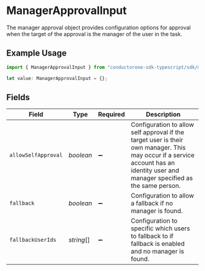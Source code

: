 # ManagerApprovalInput

The manager approval object provides configuration options for approval when the target of the approval is the manager of the user in the task.

## Example Usage

```typescript
import { ManagerApprovalInput } from "conductorone-sdk-typescript/sdk/models/shared";

let value: ManagerApprovalInput = {};
```

## Fields

| Field                                                                                                                                                                            | Type                                                                                                                                                                             | Required                                                                                                                                                                         | Description                                                                                                                                                                      |
| -------------------------------------------------------------------------------------------------------------------------------------------------------------------------------- | -------------------------------------------------------------------------------------------------------------------------------------------------------------------------------- | -------------------------------------------------------------------------------------------------------------------------------------------------------------------------------- | -------------------------------------------------------------------------------------------------------------------------------------------------------------------------------- |
| `allowSelfApproval`                                                                                                                                                              | *boolean*                                                                                                                                                                        | :heavy_minus_sign:                                                                                                                                                               | Configuration to allow self approval if the target user is their own manager. This may occur if a service account has an identity user and manager specified as the same person. |
| `fallback`                                                                                                                                                                       | *boolean*                                                                                                                                                                        | :heavy_minus_sign:                                                                                                                                                               | Configuration to allow a fallback if no manager is found.                                                                                                                        |
| `fallbackUserIds`                                                                                                                                                                | *string*[]                                                                                                                                                                       | :heavy_minus_sign:                                                                                                                                                               | Configuration to specific which users to fallback to if fallback is enabled and no manager is found.                                                                             |